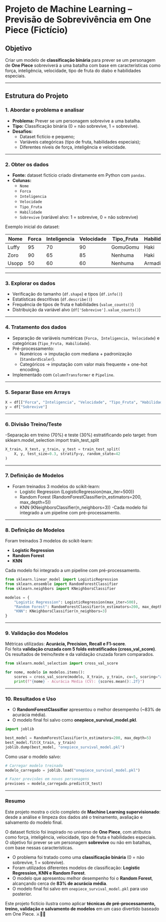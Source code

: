 #  Projeto de Machine Learning – Previsão de Sobrevivência em One Piece (Fictício)

##  Objetivo
Criar um modelo de **classificação binária** para prever se um personagem de **One Piece** sobreviverá a uma batalha com base em características como força, inteligência, velocidade, tipo de fruta do diabo e habilidades especiais.

---

##  Estrutura do Projeto

### 1. Abordar o problema e analisar
- **Problema:** Prever se um personagem sobrevive a uma batalha.  
- **Tipo:** Classificação binária (0 = não sobrevive, 1 = sobrevive).  
- **Desafios:**
  - Dataset fictício e pequeno;
  - Variáveis categóricas (tipo de fruta, habilidades especiais);
  - Diferentes níveis de força, inteligência e velocidade.

---

### 2. Obter os dados
- **Fonte:** dataset fictício criado diretamente em Python com `pandas`.  
- **Colunas:**  
  - `Nome`  
  - `Forca`  
  - `Inteligencia`  
  - `Velocidade`  
  - `Tipo_Fruta`  
  - `Habilidade`  
  - `Sobrevive` (variável alvo: 1 = sobrevive, 0 = não sobrevive)  

Exemplo inicial do dataset:

| Nome   | Forca | Inteligencia | Velocidade | Tipo_Fruta | Habilidade | Sobrevive |
|--------|-------|--------------|------------|------------|------------|-----------|
| Luffy  | 95    | 70           | 90         | GomuGomu   | Haki       | 1         |
| Zoro   | 90    | 65           | 85         | Nenhuma    | Haki       | 1         |
| Usopp  | 50    | 60           | 60         | Nenhuma    | Armadilha  | 0         |

---

### 3. Explorar os dados
- Verificação do tamanho (`df.shape`) e tipos (`df.info()`)  
- Estatísticas descritivas (`df.describe()`)  
- Frequência de tipos de fruta e habilidades (`value_counts()`)  
- Distribuição da variável alvo (`df['Sobrevive'].value_counts()`)  

---

### 4. Tratamento dos dados
- Separação de variáveis numéricas (`Forca, Inteligencia, Velocidade`) e categóricas (`Tipo_Fruta, Habilidade`).  
- Pré-processamento:
  - Numéricos → imputação com mediana + padronização (`StandardScaler`).  
  - Categóricos → imputação com valor mais frequente + one-hot encoding.  
- Implementado com `ColumnTransformer` e `Pipeline`.

---

### 5. Separar Base em Arrays
```python
X = df[["Forca", "Inteligencia", "Velocidade", "Tipo_Fruta", "Habilidade"]]
y = df["Sobrevive"]
```

---

### 6. Divisão Treino/Teste
-Separação em treino (70%) e teste (30%) estratificando pelo target:
from sklearn.model_selection import train_test_split
```python
X_train, X_test, y_train, y_test = train_test_split(
    X, y, test_size=0.3, stratify=y, random_state=42
)
```
---

### 7. Definição de Modelos
- Foram treinados 3 modelos do scikit-learn:
  - Logistic Regression (LogisticRegression(max_iter=500))
  - Random Forest (RandomForestClassifier(n_estimators=200, max_depth=5))
  - KNN (KNeighborsClassifier(n_neighbors=3))
-Cada modelo foi integrado a um pipeline com pré-processamento.

---

### 8. Definição de Modelos
Foram treinados 3 modelos do scikit-learn:

- **Logistic Regression**
- **Random Forest**
- **KNN**

Cada modelo foi integrado a um pipeline com pré-processamento.

```python
from sklearn.linear_model import LogisticRegression
from sklearn.ensemble import RandomForestClassifier
from sklearn.neighbors import KNeighborsClassifier

modelos = {
    "Logistic Regression": LogisticRegression(max_iter=500),
    "Random Forest": RandomForestClassifier(n_estimators=200, max_depth=5),
    "KNN": KNeighborsClassifier(n_neighbors=3)
}
```

---

### 9. Validação dos Modelos
Métricas utilizadas: **Acurácia, Precision, Recall e F1-score**.  
Foi feita **validação cruzada com 5 folds estratificados (cross_val_score)**.  
Os resultados de treino/teste e da validação cruzada foram comparados.

```python
from sklearn.model_selection import cross_val_score

for nome, modelo in modelos.items():
    scores = cross_val_score(modelo, X_train, y_train, cv=5, scoring="accuracy")
    print(f"{nome} - Acurácia Média (CV): {scores.mean():.2f}")
```

---

### 10. Resultados e Uso
- O **RandomForestClassifier** apresentou o melhor desempenho (~83% de acurácia média).  
- O modelo final foi salvo como **onepiece_survival_model.pkl**.  

```python
import joblib

best_model = RandomForestClassifier(n_estimators=200, max_depth=5)
best_model.fit(X_train, y_train)
joblib.dump(best_model, "onepiece_survival_model.pkl")
```

Como usar o modelo salvo:

```python
# Carregar modelo treinado
modelo_carregado = joblib.load("onepiece_survival_model.pkl")

# Fazer previsões em novos personagens
previsoes = modelo_carregado.predict(X_test)
```
---

###  Resumo
Este projeto mostra o ciclo completo de **Machine Learning supervisionado**: desde a análise e limpeza dos dados até o treinamento, avaliação e salvamento do modelo final.  

O dataset fictício foi inspirado no universo de **One Piece**, com atributos como força, inteligência, velocidade, tipo de fruta e habilidades especiais.  
O objetivo foi prever se um personagem **sobrevive** ou não em batalhas, com base nessas características.  

- O problema foi tratado como uma **classificação binária** (0 = não sobrevive, 1 = sobrevive).  
- Foram utilizados diferentes modelos de classificação: **Logistic Regression, KNN e Random Forest**.  
- O modelo que apresentou melhor desempenho foi o **Random Forest**, alcançando cerca de **83% de acurácia média**.  
- O modelo final foi salvo em `onepiece_survival_model.pkl` para uso posterior.  

Este projeto fictício ilustra como aplicar **técnicas de pré-processamento, treino, validação e salvamento de modelos** em um caso divertido baseado em One Piece. ⚔️🏴‍☠️



